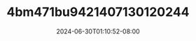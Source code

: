 --- 
title: "4bm471bu9421407130120244"
description: "  bokeh 4bm471bu9421407130120244 yandek full new"
date: 2024-06-30T01:10:52-08:00
file_code: "lrm0epc5j4e8"
draft: false
cover: "gypxwc590qgkhp3f.jpg"
tags: ["indo", "bokep-indo", "bokep-viral", "bokep-ig"]
length: 325
fld_id: "1483865"
foldername: "Anisa toge"
categories: ["Anisa toge"]
views: 0
---